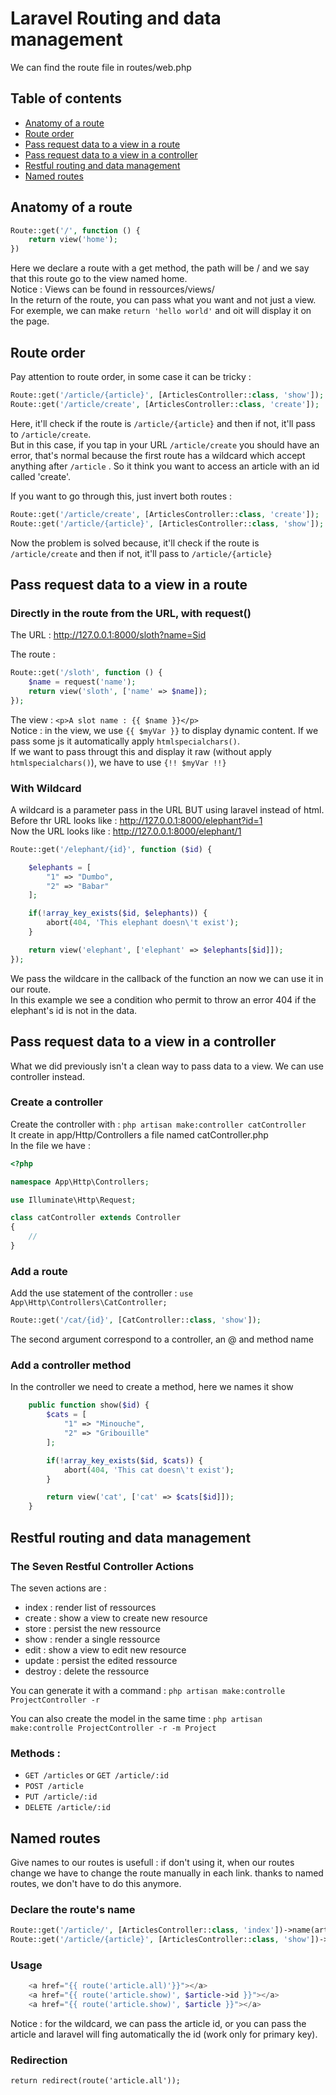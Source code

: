 # Laravel Routing and data management

We can find the route file in routes/web.php

## Table of contents

* [Anatomy of a route](#Anatomy-of-a-route)   
* [Route order](#Route-order)  
* [Pass request data to a view in a route](#Pass-request-data-to-a-view-in-a-route)  
* [Pass request data to a view in a controller](#Pass-request-data-to-a-view-in-a-controller) 
* [Restful routing and data management](#Restful-routing-and-data-management)  
* [Named routes](#Named-routes)  


## Anatomy of a route

```php
Route::get('/', function () {
    return view('home');
})
```

Here we declare a route with a get method, the path will be / and we say that this route go to the view named home.  
Notice : Views can be found in ressources/views/  
In the return of the route, you can pass what you want and not just a view. For exemple, we can make `return 'hello world'` and oit will display it on the page.


## Route order

Pay attention to route order, in some case it can be tricky : 

```php
Route::get('/article/{article}', [ArticlesController::class, 'show']);
Route::get('/article/create', [ArticlesController::class, 'create']);
```
Here, it'll check if the route is `/article/{article}` and then if not, it'll pass to `/article/create`.   
But in this case, if you tap in your URL `/article/create` you should have an error, that's normal because the first route has a wildcard which accept anything after `/article` . So it think you want to access an article with an id called 'create'.   

If you want to go through this, just invert both routes : 
```php
Route::get('/article/create', [ArticlesController::class, 'create']);
Route::get('/article/{article}', [ArticlesController::class, 'show']);
```
Now the problem is solved because, it'll check if the route is `/article/create` and then if not, it'll pass to `/article/{article}`


## Pass request data to a view in a route

### Directly in the route from the URL, with request()

The URL : http://127.0.0.1:8000/sloth?name=Sid  

The route :  
```php
Route::get('/sloth', function () {
    $name = request('name');
    return view('sloth', ['name' => $name]);
});
```

The view : `<p>A slot name : {{ $name }}</p>`  
Notice : in the view, we use `{{ $myVar }}` to display  dynamic content. If we pass some js it automatically apply `htmlspecialchars()`.   
If we want to pass througt this and display it raw (without apply `htmlspecialchars()`), we have to use `{!! $myVar !!}`

### With Wildcard

A wildcard is a parameter pass in the URL BUT using laravel instead of html.   
Before thr URL looks like : http://127.0.0.1:8000/elephant?id=1  
Now the URL looks like : http://127.0.0.1:8000/elephant/1

```php
Route::get('/elephant/{id}', function ($id) {

    $elephants = [
        "1" => "Dumbo",
        "2" => "Babar"
    ];

    if(!array_key_exists($id, $elephants)) {
        abort(404, 'This elephant doesn\'t exist');
    }

    return view('elephant', ['elephant' => $elephants[$id]]);
});
```

We pass the wildcare in the callback of the function an now we can use it in our route.  
In this example we see a condition who permit to throw an error 404 if the elephant's id is not in the data.


## Pass request data to a view in a controller

What we did previously isn't a clean way to pass data to a view. We can use controller instead.  


### Create a controller

Create the controller with : `php artisan make:controller catController`   
It create in app/Http/Controllers a file named catController.php   
In the file we have : 
```php
<?php

namespace App\Http\Controllers;

use Illuminate\Http\Request;

class catController extends Controller
{
    //
}
```

### Add a route

Add the use statement of the controller : `use App\Http\Controllers\CatController;`

```php
Route::get('/cat/{id}', [CatController::class, 'show']);
```
The second argument correspond to a controller, an @ and method name

### Add a controller method

In the controller we need to create a method, here we names it show   
```php
    public function show($id) {
        $cats = [
            "1" => "Minouche",
            "2" => "Gribouille"
        ];

        if(!array_key_exists($id, $cats)) {
            abort(404, 'This cat doesn\'t exist');
        }

        return view('cat', ['cat' => $cats[$id]]);
    }
```


## Restful routing and data management

### The Seven Restful Controller Actions

The seven actions are : 
* index : render list of ressources
* create : show a view to create new resource
* store : persist the new ressource
* show : render a single ressource
* edit : show a view to edit new resource
* update : persist the edited ressource
* destroy : delete the ressource

You can generate it with a command : `php artisan make:controlle ProjectController -r`   

You can also create the model in the same time : `php artisan make:controlle ProjectController -r -m Project`   

### Methods :

* `GET /articles`  or  `GET /article/:id`
* `POST /article`
* `PUT /article/:id` 
* `DELETE /article/:id`


## Named routes

Give names to our routes is usefull : if don't using it, when our routes change we have to change the route manually in each link. thanks to named routes, we don't have to do this anymore.

### Declare the route's name

```php
Route::get('/article/', [ArticlesController::class, 'index'])->name(article.all);
Route::get('/article/{article}', [ArticlesController::class, 'show'])->name(article.show);
```

### Usage

```php
    <a href="{{ route('article.all)'}}"></a>
    <a href="{{ route('article.show)', $article->id }}"></a>
    <a href="{{ route('article.show)', $article }}"></a>
```

Notice : for the wildcard, we can pass the article id, or you can pass the article and laravel will fing automatically the id (work only for primary key).

### Redirection

`return redirect(route('article.all'));`